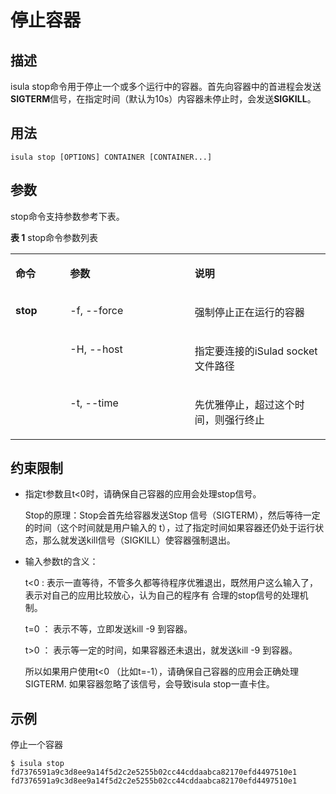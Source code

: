 # 停止容器<a name="ZH-CN_TOPIC_0184808056"></a>

## 描述<a name="zh-cn_topic_0183292664_section13350115135310"></a>

isula stop命令用于停止一个或多个运行中的容器。首先向容器中的首进程会发送**SIGTERM**信号，在指定时间（默认为10s）内容器未停止时，会发送**SIGKILL**。

## 用法<a name="zh-cn_topic_0183292664_section188811239165314"></a>

```
isula stop [OPTIONS] CONTAINER [CONTAINER...]
```

## 参数<a name="zh-cn_topic_0183292664_section4322824135919"></a>

stop命令支持参数参考下表。

**表 1**  stop命令参数列表

<a name="zh-cn_topic_0183292664_table177040323515"></a>
<table><tbody><tr id="zh-cn_topic_0183292664_row8712538252"><td class="cellrowborder" valign="top" width="17.333333333333336%"><p id="zh-cn_topic_0183292664_p588494216519"><a name="zh-cn_topic_0183292664_p588494216519"></a><a name="zh-cn_topic_0183292664_p588494216519"></a><strong id="zh-cn_topic_0183292664_b1688413421253"><a name="zh-cn_topic_0183292664_b1688413421253"></a><a name="zh-cn_topic_0183292664_b1688413421253"></a>命令</strong></p>
</td>
<td class="cellrowborder" valign="top" width="39.57575757575758%"><p id="zh-cn_topic_0183292664_p188847428520"><a name="zh-cn_topic_0183292664_p188847428520"></a><a name="zh-cn_topic_0183292664_p188847428520"></a><strong id="zh-cn_topic_0183292664_b1188414428517"><a name="zh-cn_topic_0183292664_b1188414428517"></a><a name="zh-cn_topic_0183292664_b1188414428517"></a>参数</strong></p>
</td>
<td class="cellrowborder" valign="top" width="43.09090909090909%"><p id="zh-cn_topic_0183292664_p178848422515"><a name="zh-cn_topic_0183292664_p178848422515"></a><a name="zh-cn_topic_0183292664_p178848422515"></a><strong id="zh-cn_topic_0183292664_b1288417421351"><a name="zh-cn_topic_0183292664_b1288417421351"></a><a name="zh-cn_topic_0183292664_b1288417421351"></a>说明</strong></p>
</td>
</tr>
<tr id="zh-cn_topic_0183292664_row1674140193219"><td class="cellrowborder" rowspan="3" valign="top" width="17.333333333333336%"><p id="zh-cn_topic_0183292664_p0513915955"><a name="zh-cn_topic_0183292664_p0513915955"></a><a name="zh-cn_topic_0183292664_p0513915955"></a><strong id="zh-cn_topic_0183292664_b985082143420"><a name="zh-cn_topic_0183292664_b985082143420"></a><a name="zh-cn_topic_0183292664_b985082143420"></a>stop</strong></p>
</td>
<td class="cellrowborder" valign="top" width="39.57575757575758%"><p id="zh-cn_topic_0183292664_p93955542325"><a name="zh-cn_topic_0183292664_p93955542325"></a><a name="zh-cn_topic_0183292664_p93955542325"></a>-f, --force</p>
</td>
<td class="cellrowborder" valign="top" width="43.09090909090909%"><p id="zh-cn_topic_0183292664_p177516011323"><a name="zh-cn_topic_0183292664_p177516011323"></a><a name="zh-cn_topic_0183292664_p177516011323"></a>强制停止正在运行的容器</p>
</td>
</tr>
<tr id="zh-cn_topic_0183292664_row19123163783212"><td class="cellrowborder" valign="top"><p id="zh-cn_topic_0183292664_p6279743153214"><a name="zh-cn_topic_0183292664_p6279743153214"></a><a name="zh-cn_topic_0183292664_p6279743153214"></a>-H, --host</p>
</td>
<td class="cellrowborder" valign="top"><p id="zh-cn_topic_0183292664_p16284174363216"><a name="zh-cn_topic_0183292664_p16284174363216"></a><a name="zh-cn_topic_0183292664_p16284174363216"></a>指定要连接的iSulad socket文件路径</p>
</td>
</tr>
<tr id="zh-cn_topic_0183292664_row15138151255"><td class="cellrowborder" valign="top"><p id="zh-cn_topic_0183292664_p3513121512514"><a name="zh-cn_topic_0183292664_p3513121512514"></a><a name="zh-cn_topic_0183292664_p3513121512514"></a>-t, --time</p>
</td>
<td class="cellrowborder" valign="top"><p id="zh-cn_topic_0183292664_p176864215314"><a name="zh-cn_topic_0183292664_p176864215314"></a><a name="zh-cn_topic_0183292664_p176864215314"></a>先优雅停止，超过这个时间，则强行终止</p>
</td>
</tr>
</tbody>
</table>

## 约束限制<a name="zh-cn_topic_0183292664_section945918561235"></a>

-   指定t参数且t<0时，请确保自己容器的应用会处理stop信号。

    Stop的原理：Stop会首先给容器发送Stop 信号（SIGTERM），然后等待一定的时间（这个时间就是用户输入的 t），过了指定时间如果容器还仍处于运行状态，那么就发送kill信号（SIGKILL）使容器强制退出。


-   输入参数t的含义：

    t<0  : 表示一直等待，不管多久都等待程序优雅退出，既然用户这么输入了，表示对自己的应用比较放心，认为自己的程序有 合理的stop信号的处理机制。

    t=0 ： 表示不等，立即发送kill -9 到容器。

    t\>0 ： 表示等一定的时间，如果容器还未退出，就发送kill -9 到容器。

    所以如果用户使用t<0 （比如t=-1），请确保自己容器的应用会正确处理SIGTERM. 如果容器忽略了该信号，会导致isula stop一直卡住。


## 示例<a name="zh-cn_topic_0183292664_section1734193235916"></a>

停止一个容器

```
$ isula stop fd7376591a9c3d8ee9a14f5d2c2e5255b02cc44cddaabca82170efd4497510e1
fd7376591a9c3d8ee9a14f5d2c2e5255b02cc44cddaabca82170efd4497510e1
```

